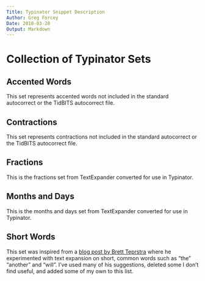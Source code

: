 ```yaml
---
Title: Typinator Snippet Description
Author: Greg Forcey
Date: 2018-03-28
Output: Markdown
---
```

# Collection of Typinator Sets

## Accented Words
This set represents accented words not included in the standard autocorrect or the TidBITS autocorrect file. 

## Contractions
This set represents contractions not included in the standard autocorrect or the TidBITS autocorrect file. 

## Fractions
This is the fractions set from TextExpander converted for use in Typinator. 

## Months and Days
This is the months and days set from TextExpander converted for use in Typinator. 

## Short Words
This set was inspired from a [blog post by Brett Teprstra](http://brettterpstra.com/2017/05/31/minimalist-text-expansions-a-textexpander-experiment/) where he  experimented with text expansion on short, common words such as “the” “another” and “will”. I’ve used many of his suggestions, deleted some I don’t find useful, and added some of my own to this list. 

